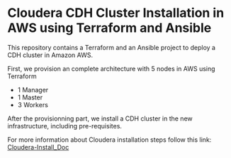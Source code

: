 # Cloudera CDH Cluster Installation in AWS using Terraform and Ansible

This repository contains a Terraform and an Ansible project to deploy a CDH cluster in Amazon AWS. 

First, we provision an complete architecture with 5 nodes in AWS using Terraform 
- 1 Manager 
- 1 Master
- 3 Workers

After the provisionning part, we install a CDH cluster in the new infrastructure, including pre-requisites. 

For more information about Cloudera installation steps follow this link: [Cloudera-Install_Doc](https://github.com/MehB/Cloudera-Install_Doc/blob/master/installation_steps.md)
